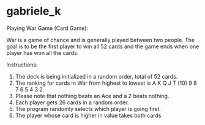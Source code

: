 # gabriele_k

Playing War Game (Card Game):

War is a game of chance and is generally played between two people. The goal is to be the first player to win all 52 cards and the game ends when one player has won all the cards.

Instructions:
1. The deck is being initialized in a random order, total of 52 cards.
2. The ranking for cards in War from highest to lowest is A K Q J T (10) 9 8 7 6 5 4 3 2. 
3. Please note that nothing beats an Ace and a 2 beats nothing.
4. Each player gets 26 cards in a random order. 
5. The program randomly selects which player is going first.
6.  The player whose card is higher in value takes both cards

